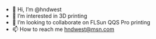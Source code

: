- 👋 Hi, I’m @hndwest
- 👀 I’m interested in 3D printing
- 💞️ I’m looking to collaborate on FLSun QQS Pro printing
- 📫 How to reach me hndwest@msn.com
<!---
hndwest/hndwest is a ✨ special ✨ repository because its `README.md` (this file) appears on your GitHub profile.
You can click the Preview link to take a look at your changes.
--->
